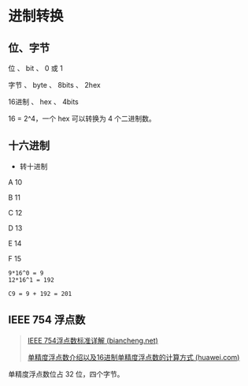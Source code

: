 # 进制转换

## 位、字节

位 、 bit 、 0 或 1

字节 、 byte 、 8bits 、 2hex

16进制 、 hex 、 4bits

16 = 2^4，一个 hex 可以转换为 4 个二进制数。

## 十六进制

- 转十进制

A 10

B 11

C 12

D 13

E 14

F 15

```
9*16^0 = 9
12*16^1 = 192

C9 = 9 + 192 = 201
```

## IEEE 754 浮点数

> [IEEE 754浮点数标准详解 (biancheng.net)](http://c.biancheng.net/view/314.html)
>
> [单精度浮点数介绍以及16进制单精度浮点数的计算方式 (huawei.com)](https://forum.huawei.com/enterprise/zh/thread-631669.html)

单精度浮点数位占 32 位，四个字节。